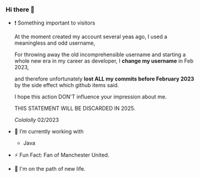 ### Hi there 👋

- :exclamation: Something important to visitors

  At the moment created my account several yeas ago, I used a meaningless and odd username, 

  For throwing away the old incomprehensible username and starting a whole new era in my career as developer, I **change my username** in Feb 2023, 

  and therefore unfortunately **lost ALL my commits before February 2023** by the side effect which github items said.

  I hope this action DON'T influence your impression about me.

  THIS STATEMENT WILL BE DISCARDED IN 2025.

  *Colalolly* 02/2023

- 🔭 I’m currently working with
  - Java

- :zap: Fun Fact: Fan of Manchester United.

- :racehorse: I'm on the path of new life.
